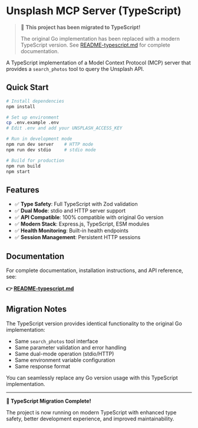 # Unsplash MCP Server (TypeScript)

> 🚨 **This project has been migrated to TypeScript!**
>
> The original Go implementation has been replaced with a modern TypeScript version. See [README-typescript.md](./README-typescript.md) for complete documentation.

A TypeScript implementation of a Model Context Protocol (MCP) server that provides a `search_photos` tool to query the Unsplash API.

## Quick Start

```bash
# Install dependencies
npm install

# Set up environment
cp .env.example .env
# Edit .env and add your UNSPLASH_ACCESS_KEY

# Run in development mode
npm run dev server    # HTTP mode
npm run dev stdio     # stdio mode

# Build for production
npm run build
npm start
```

## Features

- ✅ **Type Safety**: Full TypeScript with Zod validation
- ✅ **Dual Mode**: stdio and HTTP server support
- ✅ **API Compatible**: 100% compatible with original Go version
- ✅ **Modern Stack**: Express.js, TypeScript, ESM modules
- ✅ **Health Monitoring**: Built-in health endpoints
- ✅ **Session Management**: Persistent HTTP sessions

## Documentation

For complete documentation, installation instructions, and API reference, see:

**👉 [README-typescript.md](./README-typescript.md)**

## Migration Notes

The TypeScript version provides identical functionality to the original Go implementation:

- Same `search_photos` tool interface
- Same parameter validation and error handling
- Same dual-mode operation (stdio/HTTP)
- Same environment variable configuration
- Same response format

You can seamlessly replace any Go version usage with this TypeScript implementation.

---

**🎉 TypeScript Migration Complete!**

The project is now running on modern TypeScript with enhanced type safety, better development experience, and improved maintainability.